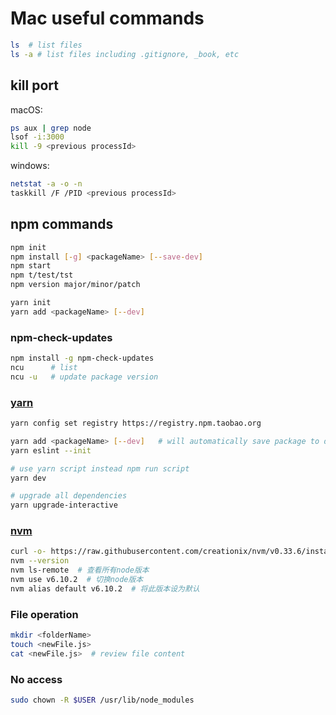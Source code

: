 # Mac useful commands

```bash
ls  # list files
ls -a # list files including .gitignore, _book, etc
```

## kill port

macOS:

```bash
ps aux | grep node
lsof -i:3000
kill -9 <previous processId>
```

windows:

```bash
netstat -a -o -n
taskkill /F /PID <previous processId>
```

## npm commands

```bash
npm init
npm install [-g] <packageName> [--save-dev]
npm start
npm t/test/tst
npm version major/minor/patch

yarn init
yarn add <packageName> [--dev]
```

### npm-check-updates

```bash
npm install -g npm-check-updates
ncu      # list
ncu -u   # update package version
```

### [yarn](https://github.com/yarnpkg/yarn)

```bash
yarn config set registry https://registry.npm.taobao.org

yarn add <packageName> [--dev]   # will automatically save package to devDependencies
yarn eslint --init

# use yarn script instead npm run script
yarn dev

# upgrade all dependencies
yarn upgrade-interactive
```

### [nvm](https://github.com/creationix/nvm)

```bash
curl -o- https://raw.githubusercontent.com/creationix/nvm/v0.33.6/install.sh | bash    # install
nvm --version
nvm ls-remote  # 查看所有node版本
nvm use v6.10.2  # 切换node版本
nvm alias default v6.10.2  # 将此版本设为默认
```

### File operation

```bash
mkdir <folderName>
touch <newFile.js>
cat <newFile.js>  # review file content
```

### No access

```bash
sudo chown -R $USER /usr/lib/node_modules
```

